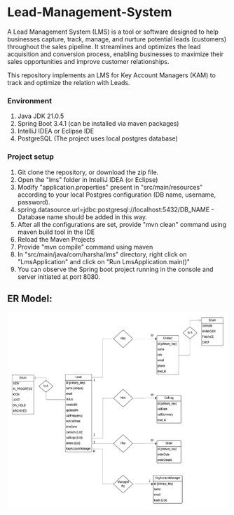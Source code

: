# Lead-Management-System

A Lead Management System (LMS) is a tool or software designed to help businesses capture, track, manage, and nurture potential leads (customers) throughout the sales pipeline. It streamlines and optimizes the lead acquisition and conversion process, enabling businesses to maximize their sales opportunities and improve customer relationships.

This repository implements an LMS for Key Account Managers (KAM) to track and optimize the relation with Leads.

### Environment
1. Java JDK 21.0.5
2. Spring Boot 3.4.1 (can be installed via maven packages)
3. IntelliJ IDEA or Eclipse IDE
4. PostgreSQL (The project uses local postgres database)

### Project setup
1. Git clone the repository, or download the zip file.
2. Open the "lms" folder in IntelliJ IDEA (or Eclipse)
3. Modify "application.properties" present in "src/main/resources" according to your local Postgres configuration (DB name, username, password).
4. spring.datasource.url=jdbc:postgresql://localhost:5432/DB_NAME - Database name should be added in this way.
5. After all the configurations are set, provide "mvn clean" command using maven build tool in the IDE
6. Reload the Maven Projects
7. Provide "mvn compile" command using maven
8. In "src/main/java/com/harsha/lms" directory, right click on "LmsApplication" and click on "Run LmsApplication.main()"
9. You can observe the Spring boot project running in the console and server initiated at port 8080.

## ER Model:
<img src="https://github.com/vsharsha-dev/Lead-Management-System/blob/master/LMS-ER.jpeg" alt="ermodel" width="600" height="450" />

